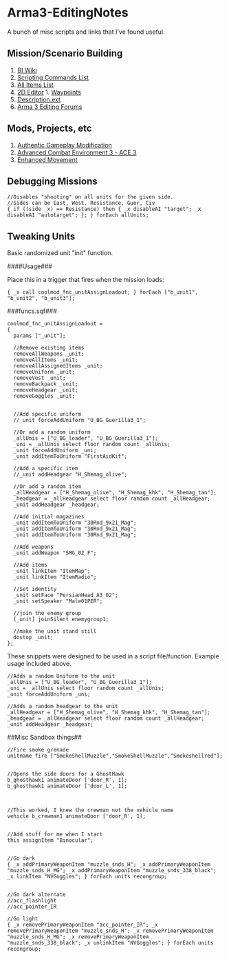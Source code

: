 # Arma3-EditingNotes

A bunch of misc scripts and links that I've found useful.

## Mission/Scenario Building ##
1. [BI Wiki](https://community.bistudio.com/wiki/Main_Page)
  1. [Scripting Commands List](https://community.bistudio.com/wiki/Category:Scripting_Commands_Arma_3)
  2. [All Items List](https://community.bistudio.com/wiki/Arma_3_CfgWeapons_Items)  
  3. [2D Editor](https://community.bistudio.com/wiki/2D_Editor)
    1. [Waypoints](https://community.bistudio.com/wiki/2D_Editor:_Waypoints)
  4. [Description.ext](https://community.bistudio.com/wiki/Description.ext)
2. [Arma 3 Editing Forums](https://forums.bistudio.com/forum/161-arma-3-editing/)

## Mods, Projects, etc ##
1. [Authentic Gameplay Modification](https://github.com/KoffeinFlummi/AGM/wiki)
2. [Advanced Combat Environment 3 - ACE 3](http://ace3mod.com/wiki/feature/)
3. [Enhanced Movement](http://www.armaholic.com/page.php?id=27224)

## Debugging Missions ##

```SQF
//Disables "shooting" on all units for the given side.
//Sides can be East, West, Resistance, Guer, Civ
{ if ((side _x) == Resistance) then { _x disableAI "target"; _x disableAI "autotarget"; }; } forEach allUnits;
```

## Tweaking Units ##

Basic randomized unit "init" function.

####Usage###

Place this in a trigger that fires when the mission loads:

```SQF
{ _x call coolmod_fnc_unitAssignLoadout; } forEach ["b_unit1", "b_unit2", "b_unit3"];
```

###funcs.sqf###

```SQF
coolmod_fnc_unitAssignLoadout = 
{
  params ["_unit"];

  //Remove existing items
  removeAllWeapons _unit;
  removeAllItems _unit;
  removeAllAssignedItems _unit;
  removeUniform _unit;
  removeVest _unit;
  removeBackpack _unit;
  removeHeadgear _unit;
  removeGoggles _unit;
  

  //Add specific uniform
  //_unit forceAddUniform "U_BG_Guerilla3_1";
  
  //Or add a random uniform
  _allUnis = ["U_BG_leader", "U_BG_Guerilla3_1"];
  _uni = _allUnis select floor random count _allUnis;
  _unit forceAddUniform _uni;
  _unit addItemToUniform "FirstAidKit";

  //Add a specific item
  //_unit addHeadgear "H_Shemag_olive";
  
  //Or add a random item
  _allHeadgear = ["H_Shemag_olive", "H_Shemag_khk", "H_Shemag_tan"];
  _headgear = _allHeadgear select floor random count _allHeadgear;
  _unit addHeadgear _headgear;
  
  //Add initial magazines
  _unit addItemToUniform "30Rnd_9x21_Mag";
  _unit addItemToUniform "30Rnd_9x21_Mag";
  _unit addItemToUniform "30Rnd_9x21_Mag";

  //Add weapons
  _unit addWeapon "SMG_02_F";
  
  //Add items
  _unit linkItem "ItemMap";
  _unit linkItem "ItemRadio";

  //Set identity
  _unit setFace "PersianHead_A3_02";
  _unit setSpeaker "Male01PER";

  //join the enemy group
  [_unit] joinSilent enemygroup1;

  //make the unit stand still
  dostop _unit;
};
```

These snippets were designed to be used in a script file/function. Example usage included above.

```SQF
//Adds a random Uniform to the unit
_allUnis = ["U_BG_leader", "U_BG_Guerilla3_1"];
_uni = _allUnis select floor random count _allUnis;
_unit forceAddUniform _uni;
```

```SQF
//Adds a random headgear to the unit
_allHeadgear = ["H_Shemag_olive", "H_Shemag_khk", "H_Shemag_tan"];
_headgear = _allHeadgear select floor random count _allHeadgear;
_unit addHeadgear _headgear;
```

##Misc Sandbox things##

```SQF
//Fire smoke grenade
unitname fire ["SmokeShellMuzzle","SmokeShellMuzzle","Smokeshellred"];


//Opens the side doors for a GhostHawk
b_ghosthawk1 animateDoor ['door_R', 1];
b_ghosthawk1 animateDoor ['door_L', 1];



//This worked, I knew the crewman not the vehicle name
vehicle b_crewman1 animateDoor ['door_R', 1];


//Add stuff for me when I start
this assignItem "Binocular";


//Go dark
{ _x addPrimaryWeaponItem "muzzle_snds_H"; _x addPrimaryWeaponItem "muzzle_snds_H_MG"; _x addPrimaryWeaponItem "muzzle_snds_338_black"; _x linkItem "NVGoggles"; } forEach units recongroup;


//Go dark alternate
//acc_flashlight
//acc_pointer_IR

//Go light
{ _x removePrimaryWeaponItem "acc_pointer_IR"; _x removePrimaryWeaponItem "muzzle_snds_H"; _x removePrimaryWeaponItem "muzzle_snds_H_MG"; _x removePrimaryWeaponItem "muzzle_snds_338_black"; _x unlinkItem "NVGoggles"; } forEach units recongroup;
```

